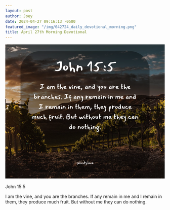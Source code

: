 ```yaml
---
layout: post
author: Joey
date: 2024-04-27 09:16:13 -0500
featured_image: "/img/042724_daily_devotional_morning.png"
title: April 27th Morning Devotional
---
```


[![April 27th 2024 - Morning Devotional](/img/042724_daily_devotional_morning.png)](/img/042724_daily_devotional_morning.png)

John 15:5

I am the vine, and you are the branches. If any remain in me and I remain in them, they produce much fruit. But without me they can do nothing.